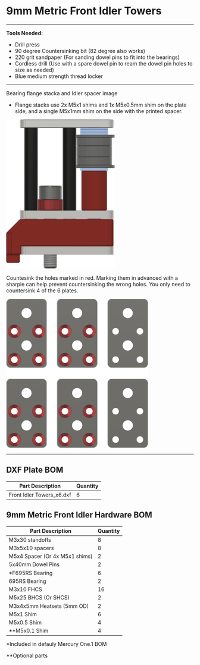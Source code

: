 # 9mm Metric Front Idler Towers

___

**Tools Needed:**

- Drill press
- 90 degree Countersinking bit (82 degree also works)
- 220 grit sandpaper (For sanding dowel pins to fit into the bearings)
- Cordless drill (Use with a spare dowel pin to ream the dowel pin holes to size as needed)
- Blue medium strength thread locker

___

Bearing flange stacka and Idler spacer image

- Flange stacks use 2x M5x1 shims and 1x M5x0.5mm shim on the plate side, and a single M5x1mm shim on the side with the printed spacer.

<img src="../../Images/9mm_Front_Tower_Flange_Stack.png" alt="Front Idler Bearing Stacks" height="400">

Countesink the holes marked in red. Marking them in advanced with a sharpie can help prevent countersinking the wrong holes. You only need to countersink 4 of the 6 plates.

<img src="../../Images/Front_Idlers_Countersink_Top.png" alt="Front Idler Countersink Top Holes" height="400">


___

## DXF Plate BOM

| Part Description                       | Quantity |
|----------------------------------------|----------|
| Front Idler Towers_x6.dxf              | 6        |

## 9mm Metric Front Idler Hardware BOM

| Part Description               | Quantity |
|--------------------------------|----------|
| M3x30 standoffs                | 8        |
| M3x5x10 spacers                | 8        |
| M5x4 Spacer (Or 4x M5x1 shims) | 2        |
| 5x40mm Dowel Pins              | 2        |
| *F695RS Bearing                | 6        |
| 695RS Bearing                  | 2        |
| M3x10 FHCS                     | 16       |
| M5x25 BHCS (Or SHCS)           | 2        |
| M3x4x5mm Heatsets (5mm OD)     | 2        |
| M5x1 Shim                      | 6        |
| M5x0.5 Shim                    | 4        |
| **M5x0.1 Shim                  | 4        |

*Included in defauly Mercury One.1 BOM

**Optional parts
